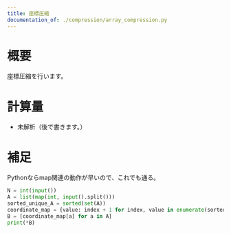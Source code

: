 ```yaml
---
title: 座標圧縮
documentation_of: ./compression/array_compression.py
---
```


# 概要
座標圧縮を行います。

# 計算量
- 未解析（後で書きます。）

# 補足
Pythonならmap関連の動作が早いので、これでも通る。
```Python : array_compression.py
N = int(input())
A = list(map(int, input().split()))
sorted_unique_A = sorted(set(A))
coordinate_map = {value: index + 1 for index, value in enumerate(sorted_unique_A)}
B = [coordinate_map[a] for a in A]
print(*B)
```
